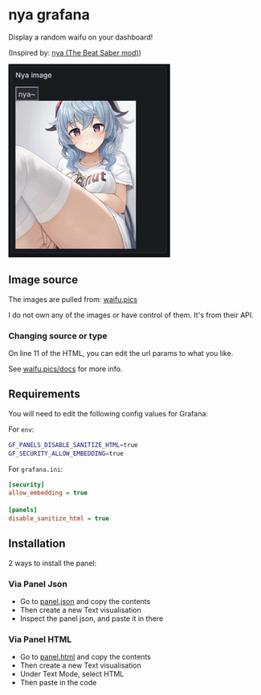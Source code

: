# nya grafana

Display a random waifu on your dashboard!

(Inspired by: [nya (The Beat Saber mod)](https://github.com/Sirspam/Nya/tree/main))

![nya](./nya.gif)

## Image source

The images are pulled from: [waifu.pics](https://waifu.pics/)

I do not own any of the images or have control of them. It's from their API.

### Changing source or type

On line 11 of the HTML, you can edit the url params to what you like.

See [waifu.pics/docs](https://waifu.pics/docs) for more info.

## Requirements

You will need to edit the following config values for Grafana:

For `env`:
```bash
GF_PANELS_DISABLE_SANITIZE_HTML=true
GF_SECURITY_ALLOW_EMBEDDING=true
```

For `grafana.ini`:
```ini
[security]
allow_embedding = true

[panels]
disable_sanitize_html = true
```

## Installation

2 ways to install the panel:

### Via Panel Json

- Go to [panel.json](./panel.json) and copy the contents
- Then create a new Text visualisation
- Inspect the panel json, and paste it in there

### Via Panel HTML

- Go to [panel.html](./panel.html) and copy the contents
- Then create a new Text visualisation
- Under Text Mode, select HTML
- Then paste in the code